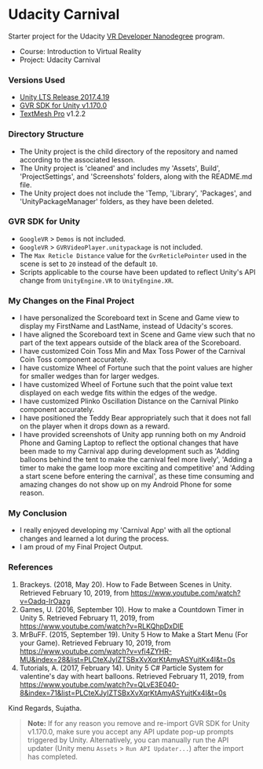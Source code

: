# Udacity Carnival
Starter project for the Udacity [VR Developer Nanodegree](http://udacity.com/vr) program.

- Course: Introduction to Virtual Reality
- Project: Udacity Carnival


### Versions Used
- [Unity LTS Release 2017.4.19](https://unity3d.com/unity/qa/lts-releases?version=2017.4)
- [GVR SDK for Unity v1.170.0](https://github.com/googlevr/gvr-unity-sdk/releases/tag/v1.170.0)
- [TextMesh Pro](https://assetstore.unity.com/packages/essentials/beta-projects/textmesh-pro-84126) v1.2.2


### Directory Structure
- The Unity project is the child directory of the repository and named according to the associated lesson.
- The Unity project is 'cleaned' and includes my 'Assets', Build', 'ProjectSettings', and 'Screenshots' folders, along with the README.md file. 
- The Unity project does not include the 'Temp, 'Library', 'Packages', and 'UnityPackageManager' folders, as they have been deleted.


### GVR SDK for Unity
- `GoogleVR` > `Demos` is not included.
- `GoogleVR` > `GVRVideoPlayer.unitypackage` is not included.
- The `Max Reticle Distance` value for the `GvrReticlePointer` used in the scene is set to `20` instead of the default `10`.
- Scripts applicable to the course have been updated to reflect Unity's API change from `UnityEngine.VR` to `UnityEngine.XR`.


### My Changes on the Final Project
- I have personalized the Scoreboard text in Scene and Game view to display my FirstName and LastName, instead of Udacity's scores.
- I have aligned the Scoreboard text in Scene and Game view such that no part of the text appears outside of the black area of the Scoreboard.
- I have customized Coin Toss Min and Max Toss Power of the Carnival Coin Toss component accurately.
- I have customize Wheel of Fortune such that the point values are higher for smaller wedges than for larger wedges.
- I have customized Wheel of Fortune such that the point value text displayed on each wedge fits within the edges of the wedge.
- I have customized Plinko Oscillation Distance on the Carnival Plinko component accurately.
- I have positioned the Teddy Bear appropriately such that it does not fall on the player when it drops down as a reward.
- I have provided screenshots of Unity app running both on my Android Phone and Gaming Laptop to reflect the optional changes that have been made to my Carnival app during development such as 'Adding balloons behind the tent to make the carnival feel more lively', 'Adding a timer to make the game loop more exciting and competitive' and 'Adding a start scene before entering the carnival', as these time consuming and amazing changes do not show up on my Android Phone for some reason.

### My Conclusion
- I really enjoyed developing my 'Carnival App' with all the optional changes and learned a lot during the process. 
- I am proud of my Final Project Output.

### References
1. Brackeys. (2018, May 20). How to Fade Between Scenes in Unity. Retrieved February 10, 2019, from https://www.youtube.com/watch?v=Oadq-IrOazg
2. Games, U. (2016, September 10). How to make a Countdown Timer in Unity 5. Retrieved February 11, 2019, from https://www.youtube.com/watch?v=RLKQhpDxDlE
3. MrBuFF. (2015, September 19). Unity 5 How to Make a Start Menu (For your Game). Retrieved February 10, 2019, from https://www.youtube.com/watch?v=vfi4ZYHR-MU&index=28&list=PLCteXJyIZTSBxXvXqrKtAmyASYujtKx4I&t=0s
4. Tutorials, A. (2017, February 14). Unity 5 C# Particle System for valentine's day with heart balloons. Retrieved February 11, 2019, from https://www.youtube.com/watch?v=QLvE3E040-8&index=71&list=PLCteXJyIZTSBxXvXqrKtAmyASYujtKx4I&t=0s

Kind Regards,
Sujatha.

>**Note:** If for any reason you remove and re-import GVR SDK for Unity v1.170.0, make sure you accept any API update pop-up prompts triggered by Unity. Alternatively, you can manually run the API updater (Unity menu `Assets` > `Run API Updater...`) after the import has completed.
